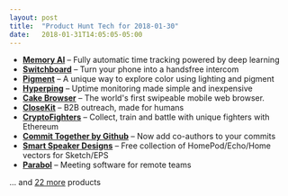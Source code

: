 ```yaml
---
layout: post
title:  "Product Hunt Tech for 2018-01-30"
date:   2018-01-31T14:05:05-05:00
---
```


* **[Memory AI](https://www.producthunt.com/posts/memory-ai?utm_campaign=producthunt-api&utm_medium=api&utm_source=Application%3A+Daily+Digest+RSS+%28ID%3A+3202%29)** – Fully automatic time tracking powered by deep learning
* **[Switchboard](https://www.producthunt.com/posts/switchboard-4?utm_campaign=producthunt-api&utm_medium=api&utm_source=Application%3A+Daily+Digest+RSS+%28ID%3A+3202%29)** – Turn your phone into a handsfree intercom
* **[Pigment](https://www.producthunt.com/posts/pigment-2?utm_campaign=producthunt-api&utm_medium=api&utm_source=Application%3A+Daily+Digest+RSS+%28ID%3A+3202%29)** – A unique way to explore color using lighting and pigment
* **[Hyperping](https://www.producthunt.com/posts/hyperping?utm_campaign=producthunt-api&utm_medium=api&utm_source=Application%3A+Daily+Digest+RSS+%28ID%3A+3202%29)** – Uptime monitoring made simple and inexpensive
* **[Cake Browser](https://www.producthunt.com/posts/cake-browser?utm_campaign=producthunt-api&utm_medium=api&utm_source=Application%3A+Daily+Digest+RSS+%28ID%3A+3202%29)** – The world's first swipeable mobile web browser.
* **[CloseKit](https://www.producthunt.com/posts/closekit?utm_campaign=producthunt-api&utm_medium=api&utm_source=Application%3A+Daily+Digest+RSS+%28ID%3A+3202%29)** – B2B outreach, made for humans
* **[CryptoFighters](https://www.producthunt.com/posts/cryptofighters?utm_campaign=producthunt-api&utm_medium=api&utm_source=Application%3A+Daily+Digest+RSS+%28ID%3A+3202%29)** – Collect, train and battle with unique fighters with Ethereum
* **[Commit Together by Github](https://www.producthunt.com/posts/commit-together-by-github?utm_campaign=producthunt-api&utm_medium=api&utm_source=Application%3A+Daily+Digest+RSS+%28ID%3A+3202%29)** – Now add co-authors to your commits
* **[Smart Speaker Designs](https://www.producthunt.com/posts/smart-speaker-designs?utm_campaign=producthunt-api&utm_medium=api&utm_source=Application%3A+Daily+Digest+RSS+%28ID%3A+3202%29)** – Free collection of HomePod/Echo/Home vectors for Sketch/EPS
* **[Parabol](https://www.producthunt.com/posts/parabol?utm_campaign=producthunt-api&utm_medium=api&utm_source=Application%3A+Daily+Digest+RSS+%28ID%3A+3202%29)** – Meeting software for remote teams

… and [22 more](https://www.producthunt.com/tech) products